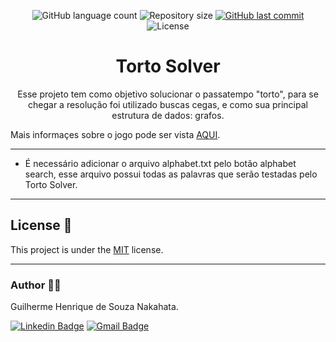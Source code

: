<p align="center">
  <img alt="GitHub language count" src="https://img.shields.io/github/languages/count/GuilhermeNakahata/TortoSolver?color=%2304D361">

  <img alt="Repository size" src="https://img.shields.io/github/repo-size/GuilhermeNakahata/TortoSolver">
	
  <a href="https://github.com/GuilhermeNakahata/TortoSolver/commits/master">
    <img alt="GitHub last commit" src="https://img.shields.io/github/last-commit/GuilhermeNakahata/TortoSolver">
  </a>
    
   <img alt="License" src="https://img.shields.io/badge/license-MIT-brightgreen">
	

<h1 align="center">Torto Solver</h1>

<p align="center"> Esse projeto tem como objetivo solucionar o passatempo "torto", para se chegar a resolução foi utilizado buscas cegas, e como sua principal estrutura de dados: grafos.</p> 

Mais informaçes sobre o jogo pode ser vista [AQUI][coquetel].

---

- É necessário adicionar o arquivo alphabet.txt pelo botão alphabet search, esse arquivo possui todas as palavras que serão testadas pelo Torto Solver.

[coquetel]: https://www.coquetel.com.br/jogos/torto

---

## License 📝

This project is under the [MIT](./LICENSE) license.
	
---
	
### Author :technologist:

Guilherme Henrique de Souza Nakahata.

[![Linkedin Badge](https://img.shields.io/badge/-GuilhermeNakahata-blue?style=flat-square&logo=Linkedin&logoColor=white)](https://www.linkedin.com/in/guilherme-henrique-de-souza-nakahata-637459187/) 
[![Gmail Badge](https://img.shields.io/badge/-guilhermenakahata@gmail.com-c14438?style=flat-square&logo=Gmail&logoColor=white)](mailto:GuilhermeNakahata@gmail.com)
